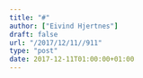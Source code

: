 ```yaml
---
title: "#"
author: ["Eivind Hjertnes"]
draft: false
url: "/2017/12/11//911"
type: "post"
date: 2017-12-11T01:00:00+01:00
---
```


